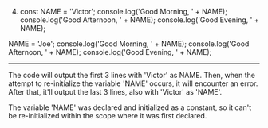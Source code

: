4. const NAME = 'Victor';
   console.log('Good Morning, ' + NAME);
   console.log('Good Afternoon, ' + NAME);
   console.log('Good Evening, ' + NAME);

NAME = 'Joe';
console.log('Good Morning, ' + NAME);
console.log('Good Afternoon, ' + NAME);
console.log('Good Evening, ' + NAME);

---

The code will output the first 3 lines with 'Victor' as NAME. Then, when the attempt to re-initialize the variable 'NAME' occurs, it will encounter an error. After that, it'll output the last 3 lines, also with 'Victor' as 'NAME'.

The variable 'NAME' was declared and initialized as a constant, so it can't be re-initialized within the scope where it was first declared.
